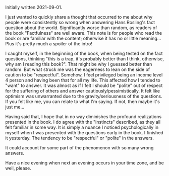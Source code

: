 Initially written 2021-09-01.

I just wanted to quickly share a thought that occurred to me about why people were consistently so wrong when answering Hans Rosling's
fact question about the world. Significantly worse than random, as readers
of the book "Factfulness" are well aware. This note is for people who read the book or are familiar with the content; otherwise it has no or little meaning...
Plus it's pretty much a spoiler of the intro!

I caught myself, in the beginning of the book, when being tested on the fact questions, thinking "this is a trap, it's probably better than I think, otherwise,
why am I reading this book?". That might be why 
I guessed better than random. But what struck me was the eagerness to lean on the side of caution to be "respectful". Somehow, I feel privileged
being an income level 4 person and having been that for all my life. This affected how I tended to "want" to answer. It was almost as if I felt I should
be "polite" out of respect for the suffering of others and answer cautiously/pessimistically. It felt like optimism was unwarranted due to the gravity/seriousness
of the questions. If you felt like me, you can relate to what I'm saying. If not, then maybe it's just me...

Having said that, I hope that in no way diminishes the profound realizations presented in the book. I do agree with the "instincts" described, as they all
felt familiar in some way. It is simply a nuance I noticed psychologically in myself
when I was presented with the questions early in the book. I finished it yesterday. The tendency to be "respectful" or "polite" in the answers.

It could account for some part of the phenomenon with so many wrong answers.

Have a nice evening when next an evening occurs in your time zone, and be well, please.
